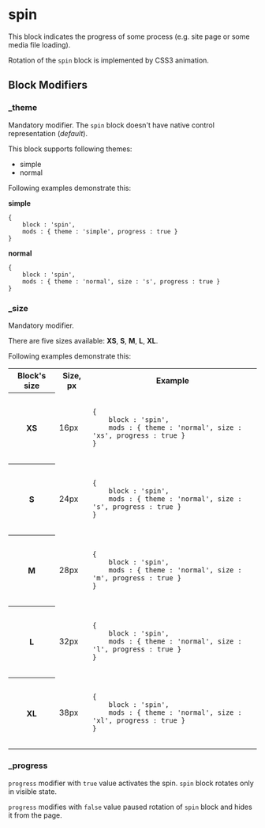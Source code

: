 # spin

This block indicates the progress of some process (e.g. site page or some media file loading).

Rotation of the `spin` block is implemented by CSS3 animation.

## Block Modifiers

### _theme

Mandatory modifier. The `spin` block doesn't have native control representation (*default*).

This block supports following themes:

* simple
* normal

Following examples demonstrate this:

**simple**

```bemjson
{
    block : 'spin',
    mods : { theme : 'simple', progress : true }
}
```

**normal**

```bemjson
{
    block : 'spin',
    mods : { theme : 'normal', size : 's', progress : true }
}
```

### _size

Mandatory modifier.

There are five sizes available: **XS**, **S**, **M**, **L**, **XL**.

Following examples demonstrate this:

<table>
    <tr>
        <th>Block's size</th>
        <th>Size, px</th>
        <th>Example</th>
    </tr>
    <tr>
        <th>XS</th>
        <td>16px</td>
        <td>
            <pre><code>
{
    block : 'spin',
    mods : { theme : 'normal', size : 'xs', progress : true }
}
            </code></pre>
        </td>
    </tr>
    <tr>
        <th>S</th>
        <td>24px</td>
        <td>
            <pre><code>
{
    block : 'spin',
    mods : { theme : 'normal', size : 's', progress : true }
}
            </code></pre>
        </td>
    </tr>
    <tr>
        <th>M</th>
        <td>28px</td>
        <td>
            <pre><code>
{
    block : 'spin',
    mods : { theme : 'normal', size : 'm', progress : true }
}
            </code></pre>
        </td>
    </tr>
    <tr>
        <th>L</th>
        <td>32px</td>
        <td>
            <pre><code>
{
    block : 'spin',
    mods : { theme : 'normal', size : 'l', progress : true }
}
            </code></pre>
        </td>
    </tr>
    <tr>
        <th>XL</th>
        <td>38px</td>
        <td>
            <pre><code>
{
    block : 'spin',
    mods : { theme : 'normal', size : 'xl', progress : true }
}
            </code></pre>
        </td>
    </tr>
</table>

### _progress

`progress` modifier with `true` value activates the spin. `spin` block rotates only in visible state.

`progress` modifies with `false` value paused rotation of `spin` block and hides it from the page.
